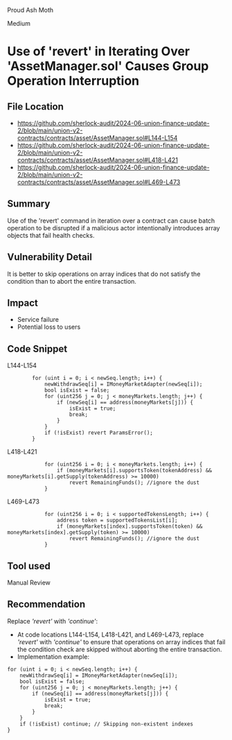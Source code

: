 Proud Ash Moth

Medium

# Use of 'revert' in Iterating Over 'AssetManager.sol' Causes Group Operation Interruption

## File Location
- https://github.com/sherlock-audit/2024-06-union-finance-update-2/blob/main/union-v2-contracts/contracts/asset/AssetManager.sol#L144-L154
- https://github.com/sherlock-audit/2024-06-union-finance-update-2/blob/main/union-v2-contracts/contracts/asset/AssetManager.sol#L418-L421
- https://github.com/sherlock-audit/2024-06-union-finance-update-2/blob/main/union-v2-contracts/contracts/asset/AssetManager.sol#L469-L473

## Summary
Use of the 'revert' command in iteration over a contract can cause batch operation to be disrupted if a malicious actor intentionally introduces array objects that fail health checks.

## Vulnerability Detail
 It is better to skip operations on array indices that do not satisfy the condition than to abort the entire transaction.

## Impact
- Service failure
- Potential loss to users

## Code Snippet
L144-L154
```solidity
        for (uint i = 0; i < newSeq.length; i++) {
            newWithdrawSeq[i] = IMoneyMarketAdapter(newSeq[i]);
            bool isExist = false;
            for (uint256 j = 0; j < moneyMarkets.length; j++) {
                if (newSeq[i] == address(moneyMarkets[j])) {
                    isExist = true;
                    break;
                }
            }
            if (!isExist) revert ParamsError();
        }
```
L418-L421
```solidity
            for (uint256 i = 0; i < moneyMarkets.length; i++) {
                if (moneyMarkets[i].supportsToken(tokenAddress) && moneyMarkets[i].getSupply(tokenAddress) >= 10000)
                    revert RemainingFunds(); //ignore the dust
            }
```
L469-L473
```solidity
            for (uint256 i = 0; i < supportedTokensLength; i++) {
                address token = supportedTokensList[i];
                if (moneyMarkets[index].supportsToken(token) && moneyMarkets[index].getSupply(token) >= 10000)
                    revert RemainingFunds(); //ignore the dust
            }
```

## Tool used

Manual Review

## Recommendation
Replace _'revert'_ with _'continue'_:
- At code locations L144-L154, L418-L421, and L469-L473, replace _'revert'_ with _'continue'_ to ensure that operations on array indices that fail the condition check are skipped without aborting the entire transaction.
- Implementation example:
```solidity
for (uint i = 0; i < newSeq.length; i++) {
    newWithdrawSeq[i] = IMoneyMarketAdapter(newSeq[i]);
    bool isExist = false;
    for (uint256 j = 0; j < moneyMarkets.length; j++) {
        if (newSeq[i] == address(moneyMarkets[j])) {
            isExist = true;
            break;
        }
    }
    if (!isExist) continue; // Skipping non-existent indexes
}
```